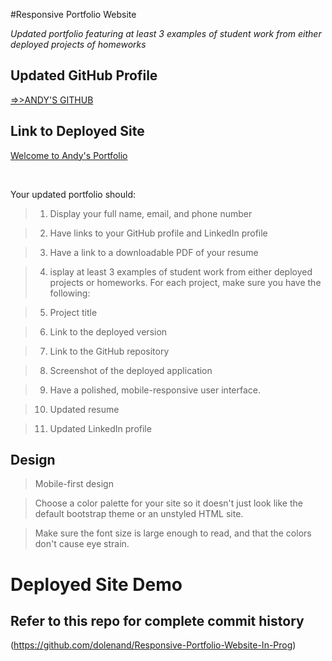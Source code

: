 #Responsive Portfolio Website

*Updated portfolio featuring at least 3 examples of student work from either deployed projects of homeworks*

## Updated GitHub Profile

[=>>ANDY'S GITHUB](https://github.com/dolenand)
## Link to Deployed Site
[Welcome to Andy's Portfolio](https://dolenand.github.io/Portfolio-Website-dolenand/)

<br>

Your updated portfolio should:

>1. Display your full name, email, and phone number


>2. Have links to your GitHub profile and LinkedIn profile


>3. Have a link to a downloadable PDF of your resume


>4. isplay at least 3 examples of student work from either deployed projects or homeworks. For each project, make sure you have the following:


>5. Project title


>6. Link to the deployed version


>7. Link to the GitHub repository


>8. Screenshot of the deployed application




>9. Have a polished, mobile-responsive user interface.




>10. Updated resume


>11. Updated LinkedIn profile

## Design

>Mobile-first design


>Choose a color palette for your site so it doesn't just look like
the default bootstrap theme or an unstyled HTML site.


>Make sure the font size is large enough to read, and that the colors don't cause eye strain.

# Deployed Site Demo

## Refer to this repo for complete commit history
(https://github.com/dolenand/Responsive-Portfolio-Website-In-Prog)